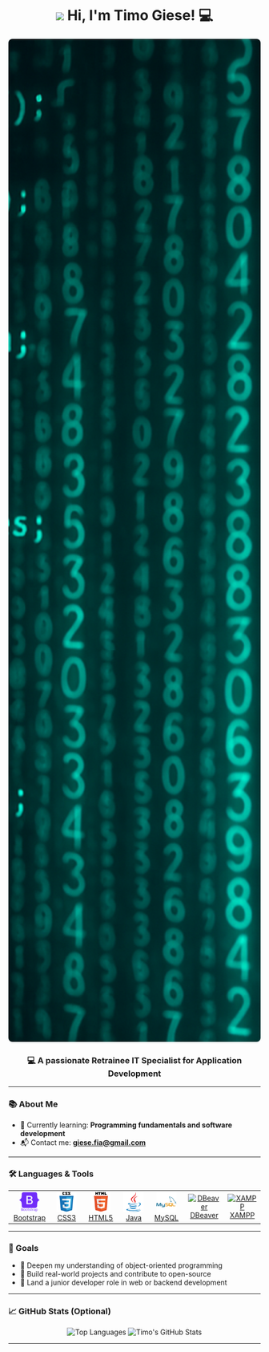 <h1 align="center">
  <img src="https://media.giphy.com/media/hvRJCLFzcasrR4ia7z/giphy.gif" width="30px"> Hi, I'm Timo Giese! 💻
</h1>


<div align="center">
  <img src="https://github.com/fiaTG/fiaTG/blob/main/githubprofile.png?raw=true" alt="Galactic Background" style="width: 100%; height: 50vh; object-fit: cover; border-radius: 8px;" />
</div>


<h3 align="center">💻 A passionate Retrainee IT Specialist for Application Development</h3>

---

### 📚 About Me

- 🌱 Currently learning: **Programming fundamentals and software development**
- 📬 Contact me: **giese.fia@gmail.com**

---

### 🛠️ Languages & Tools


<table align="center">
  <tr>
    <td align="center" width="96">
      <a href="https://getbootstrap.com" target="_blank">
        <img src="https://raw.githubusercontent.com/devicons/devicon/master/icons/bootstrap/bootstrap-plain-wordmark.svg" alt="bootstrap" width="40" height="40"/>
        <br />Bootstrap
      </a>
    </td>
    <td align="center" width="96">
      <a href="https://www.w3schools.com/css/" target="_blank">
        <img src="https://raw.githubusercontent.com/devicons/devicon/master/icons/css3/css3-original-wordmark.svg" alt="css3" width="40" height="40"/>
        <br />CSS3
      </a>
    </td>
    <td align="center" width="96">
      <a href="https://www.w3.org/html/" target="_blank">
        <img src="https://raw.githubusercontent.com/devicons/devicon/master/icons/html5/html5-original-wordmark.svg" alt="html5" width="40" height="40"/>
        <br />HTML5
      </a>
    </td>
    <td align="center" width="96">
      <a href="https://www.java.com" target="_blank">
        <img src="https://raw.githubusercontent.com/devicons/devicon/master/icons/java/java-original.svg" alt="java" width="40" height="40"/>
        <br />Java
      </a>
    </td>
     <td align="center" width="96">
      <a href="https://www.mysql.com" target="_blank">
        <img src="https://raw.githubusercontent.com/devicons/devicon/master/icons/mysql/mysql-original-wordmark.svg" alt="MySQL" width="40" height="40"/>
        <br />MySQL
      </a>
    </td>
    <td align="center" width="96">
      <a href="https://dbeaver.io/" target="_blank">
        <img src="https://dbeaver.com/img/dbeaver-head.png" alt="DBeaver" width="40" height="40"/>
        <br />DBeaver
      </a>
    </td>
    <td align="center" width="96">
      <a href="https://www.apachefriends.org/" target="_blank">
      <img src="https://img.icons8.com/fluency/48/000000/xampp.png" alt="XAMPP" width="40" height="40"/>
        <br />XAMPP
      </a>
    </td>
  </tr>
</table>


---

### 🚀 Goals

- 🧠 Deepen my understanding of object-oriented programming
- 💼 Build real-world projects and contribute to open-source
- 🎯 Land a junior developer role in web or backend development

---

### 📈 GitHub Stats (Optional)




<div align="center">
  <img src="https://github-readme-stats.vercel.app/api/top-langs/?username=fiaTG&layout=compact&theme=radical" alt="Top Languages" width="45%" />
  <img src="https://github-readme-stats.vercel.app/api?username=fiaTG&show_icons=true&theme=radical" alt="Timo's GitHub Stats" width="45%" />

</div>

---

